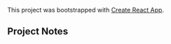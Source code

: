 This project was bootstrapped with [Create React App](https://github.com/facebook/create-react-app).

## Project Notes
